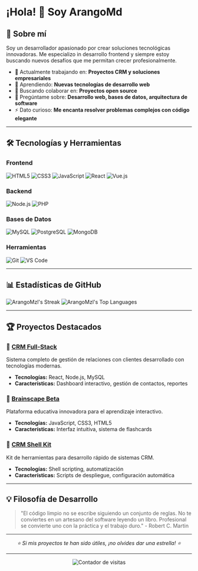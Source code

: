 # ¡Hola! 👋 Soy ArangoMd

## 🚀 Sobre mí

Soy un desarrollador apasionado por crear soluciones tecnológicas innovadoras. Me especializo in desarrollo frontend y siempre estoy buscando nuevos desafíos que me permitan crecer profesionalmente.

- 🔭 Actualmente trabajando en: **Proyectos CRM y soluciones empresariales**
- 🌱 Aprendiendo: **Nuevas tecnologías de desarrollo web**
- 👯 Buscando colaborar en: **Proyectos open source**
- 💬 Pregúntame sobre: **Desarrollo web, bases de datos, arquitectura de software**
- ⚡ Dato curioso: **Me encanta resolver problemas complejos con código elegante**

---

## 🛠️ Tecnologías y Herramientas

### Frontend
![HTML5](https://img.shields.io/badge/-HTML5-E34F26?style=flat-square&logo=html5&logoColor=white)
![CSS3](https://img.shields.io/badge/-CSS3-1572B6?style=flat-square&logo=css3&logoColor=white)
![JavaScript](https://img.shields.io/badge/-JavaScript-F7DF1E?style=flat-square&logo=javascript&logoColor=black)
![React](https://img.shields.io/badge/-React-61DAFB?style=flat-square&logo=react&logoColor=black)
![Vue.js](https://img.shields.io/badge/-Vue.js-4FC08D?style=flat-square&logo=vue.js&logoColor=white)

### Backend
![Node.js](https://img.shields.io/badge/-Node.js-339933?style=flat-square&logo=node.js&logoColor=white)
![PHP](https://img.shields.io/badge/-PHP-777BB4?style=flat-square&logo=php&logoColor=white)

### Bases de Datos
![MySQL](https://img.shields.io/badge/-MySQL-4479A1?style=flat-square&logo=mysql&logoColor=white)
![PostgreSQL](https://img.shields.io/badge/-PostgreSQL-336791?style=flat-square&logo=postgresql&logoColor=white)
![MongoDB](https://img.shields.io/badge/-MongoDB-47A248?style=flat-square&logo=mongodb&logoColor=white)

### Herramientas
![Git](https://img.shields.io/badge/-Git-F05032?style=flat-square&logo=git&logoColor=white)
![VS Code](https://img.shields.io/badge/-VS%20Code-007ACC?style=flat-square&logo=visual-studio-code&logoColor=white)

---

## 📊 Estadísticas de GitHub

![ArangoMzl's Streak](https://github-readme-streak-stats.herokuapp.com/?user=ArangoMzl&theme=react&hide_border=true)
![ArangoMzl's Top Languages](https://github-readme-stats.vercel.app/api/top-langs/?username=ArangoMzl&theme=react&show_icons=true&hide_border=true&layout=compact)

---

## 🏆 Proyectos Destacados

### 🔗 [CRM Full-Stack](https://github.com/ArangoMd/crm-fullstack)
Sistema completo de gestión de relaciones con clientes desarrollado con tecnologías modernas.
- **Tecnologías:** React, Node.js, MySQL
- **Características:** Dashboard interactivo, gestión de contactos, reportes

### 🔗 [Brainscape Beta](https://github.com/ArangoMd/brainscape-beta)
Plataforma educativa innovadora para el aprendizaje interactivo.
- **Tecnologías:** JavaScript, CSS3, HTML5
- **Características:** Interfaz intuitiva, sistema de flashcards

### 🔗 [CRM Shell Kit](https://github.com/ArangoMd/crm-shellkit)
Kit de herramientas para desarrollo rápido de sistemas CRM.
- **Tecnologías:** Shell scripting, automatización
- **Características:** Scripts de despliegue, configuración automática

---

## 💡 Filosofía de Desarrollo

> "El código limpio no se escribe siguiendo un conjunto de reglas. No te conviertes en un artesano del software leyendo un libro. Profesional se convierte uno con la práctica y el trabajo duro." - Robert C. Martin

---

<div align="center">
  <i>⭐️ Si mis proyectos te han sido útiles, ¡no olvides dar una estrella! ⭐️</i>
</div>

---

<div align="center">
  <img src="https://komarev.com/ghpvc/?username=ArangoMd&label=Visitas%20al%20perfil&color=0e75b6&style=flat" alt="Contador de visitas" />
</div>

